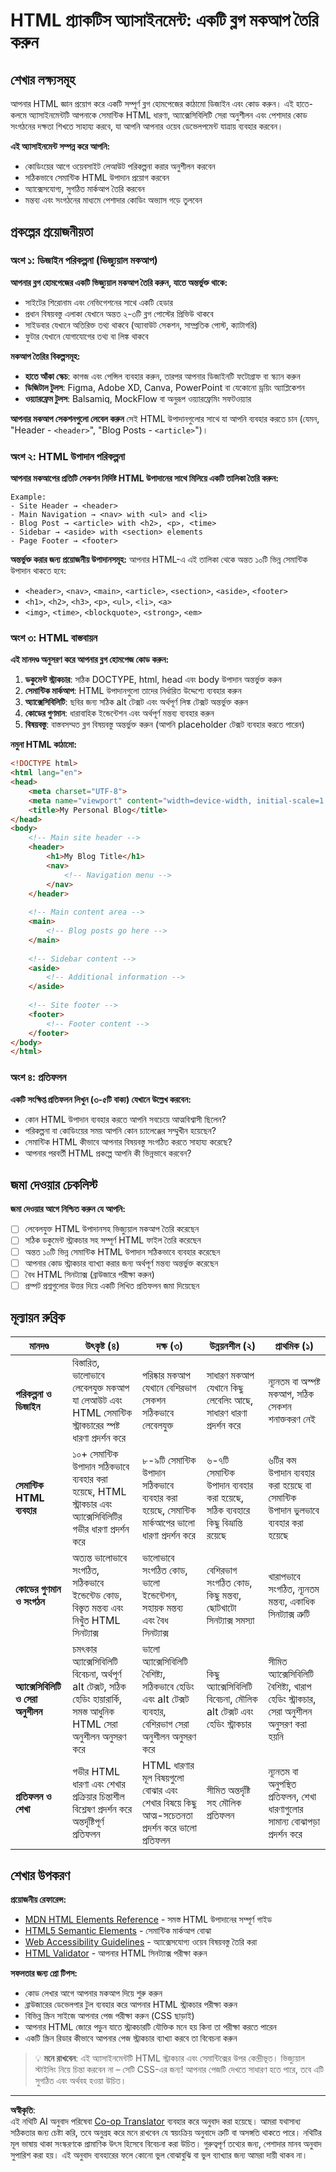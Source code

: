 <!--
CO_OP_TRANSLATOR_METADATA:
{
  "original_hash": "650e63282e1dfa032890fcf5c1c4119d",
  "translation_date": "2025-10-22T21:48:23+00:00",
  "source_file": "3-terrarium/1-intro-to-html/assignment.md",
  "language_code": "bn"
}
-->
# HTML প্র্যাকটিস অ্যাসাইনমেন্ট: একটি ব্লগ মকআপ তৈরি করুন

## শেখার লক্ষ্যসমূহ

আপনার HTML জ্ঞান প্রয়োগ করে একটি সম্পূর্ণ ব্লগ হোমপেজের কাঠামো ডিজাইন এবং কোড করুন। এই হাতে-কলমে অ্যাসাইনমেন্টটি আপনাকে সেমান্টিক HTML ধারণা, অ্যাক্সেসিবিলিটি সেরা অনুশীলন এবং পেশাদার কোড সংগঠনের দক্ষতা শিখতে সাহায্য করবে, যা আপনি আপনার ওয়েব ডেভেলপমেন্ট যাত্রায় ব্যবহার করবেন।

**এই অ্যাসাইনমেন্ট সম্পন্ন করে আপনি:**
- কোডিংয়ের আগে ওয়েবসাইট লেআউট পরিকল্পনা করার অনুশীলন করবেন
- সঠিকভাবে সেমান্টিক HTML উপাদান প্রয়োগ করবেন
- অ্যাক্সেসযোগ্য, সুগঠিত মার্কআপ তৈরি করবেন
- মন্তব্য এবং সংগঠনের মাধ্যমে পেশাদার কোডিং অভ্যাস গড়ে তুলবেন

## প্রকল্পের প্রয়োজনীয়তা

### অংশ ১: ডিজাইন পরিকল্পনা (ভিজ্যুয়াল মকআপ)

**আপনার ব্লগ হোমপেজের একটি ভিজ্যুয়াল মকআপ তৈরি করুন, যাতে অন্তর্ভুক্ত থাকে:**
- সাইটের শিরোনাম এবং নেভিগেশনের সাথে একটি হেডার
- প্রধান বিষয়বস্তু এলাকা যেখানে অন্তত ২-৩টি ব্লগ পোস্টের প্রিভিউ থাকবে
- সাইডবার যেখানে অতিরিক্ত তথ্য থাকবে (অ্যাবাউট সেকশন, সাম্প্রতিক পোস্ট, ক্যাটাগরি)
- ফুটার যেখানে যোগাযোগের তথ্য বা লিঙ্ক থাকবে

**মকআপ তৈরির বিকল্পসমূহ:**
- **হাতে আঁকা স্কেচ**: কাগজ এবং পেন্সিল ব্যবহার করুন, তারপর আপনার ডিজাইনটি ফটোগ্রাফ বা স্ক্যান করুন
- **ডিজিটাল টুলস**: Figma, Adobe XD, Canva, PowerPoint বা যেকোনো ড্রয়িং অ্যাপ্লিকেশন
- **ওয়্যারফ্রেম টুলস**: Balsamiq, MockFlow বা অনুরূপ ওয়্যারফ্রেমিং সফটওয়্যার

**আপনার মকআপ সেকশনগুলো লেবেল করুন** সেই HTML উপাদানগুলোর সাথে যা আপনি ব্যবহার করতে চান (যেমন, "Header - `<header>`", "Blog Posts - `<article>`")।

### অংশ ২: HTML উপাদান পরিকল্পনা

**আপনার মকআপের প্রতিটি সেকশন নির্দিষ্ট HTML উপাদানের সাথে মিলিয়ে একটি তালিকা তৈরি করুন:**

```
Example:
- Site Header → <header>
- Main Navigation → <nav> with <ul> and <li>
- Blog Post → <article> with <h2>, <p>, <time>
- Sidebar → <aside> with <section> elements
- Page Footer → <footer>
```

**অন্তর্ভুক্ত করার জন্য প্রয়োজনীয় উপাদানসমূহ:**
আপনার HTML-এ এই তালিকা থেকে অন্তত ১০টি ভিন্ন সেমান্টিক উপাদান থাকতে হবে:
- `<header>`, `<nav>`, `<main>`, `<article>`, `<section>`, `<aside>`, `<footer>`
- `<h1>`, `<h2>`, `<h3>`, `<p>`, `<ul>`, `<li>`, `<a>`
- `<img>`, `<time>`, `<blockquote>`, `<strong>`, `<em>`

### অংশ ৩: HTML বাস্তবায়ন

**এই মানদণ্ড অনুসরণ করে আপনার ব্লগ হোমপেজ কোড করুন:**

1. **ডকুমেন্ট স্ট্রাকচার**: সঠিক DOCTYPE, html, head এবং body উপাদান অন্তর্ভুক্ত করুন
2. **সেমান্টিক মার্কআপ**: HTML উপাদানগুলো তাদের নির্ধারিত উদ্দেশ্যে ব্যবহার করুন
3. **অ্যাক্সেসিবিলিটি**: ছবির জন্য সঠিক alt টেক্সট এবং অর্থপূর্ণ লিঙ্ক টেক্সট অন্তর্ভুক্ত করুন
4. **কোডের গুণমান**: ধারাবাহিক ইন্ডেন্টেশন এবং অর্থপূর্ণ মন্তব্য ব্যবহার করুন
5. **বিষয়বস্তু**: বাস্তবসম্মত ব্লগ বিষয়বস্তু অন্তর্ভুক্ত করুন (আপনি placeholder টেক্সট ব্যবহার করতে পারেন)

**নমুনা HTML কাঠামো:**
```html
<!DOCTYPE html>
<html lang="en">
<head>
    <meta charset="UTF-8">
    <meta name="viewport" content="width=device-width, initial-scale=1.0">
    <title>My Personal Blog</title>
</head>
<body>
    <!-- Main site header -->
    <header>
        <h1>My Blog Title</h1>
        <nav>
            <!-- Navigation menu -->
        </nav>
    </header>
    
    <!-- Main content area -->
    <main>
        <!-- Blog posts go here -->
    </main>
    
    <!-- Sidebar content -->
    <aside>
        <!-- Additional information -->
    </aside>
    
    <!-- Site footer -->
    <footer>
        <!-- Footer content -->
    </footer>
</body>
</html>
```

### অংশ ৪: প্রতিফলন

**একটি সংক্ষিপ্ত প্রতিফলন লিখুন (৩-৫টি বাক্য) যেখানে উল্লেখ করবেন:**
- কোন HTML উপাদান ব্যবহার করতে আপনি সবচেয়ে আত্মবিশ্বাসী ছিলেন?
- পরিকল্পনা বা কোডিংয়ের সময় আপনি কোন চ্যালেঞ্জের সম্মুখীন হয়েছেন?
- সেমান্টিক HTML কীভাবে আপনার বিষয়বস্তু সংগঠিত করতে সাহায্য করেছে?
- আপনার পরবর্তী HTML প্রকল্পে আপনি কী ভিন্নভাবে করবেন?

## জমা দেওয়ার চেকলিস্ট

**জমা দেওয়ার আগে নিশ্চিত করুন যে আপনি:**
- [ ] লেবেলযুক্ত HTML উপাদানসহ ভিজ্যুয়াল মকআপ তৈরি করেছেন
- [ ] সঠিক ডকুমেন্ট স্ট্রাকচার সহ সম্পূর্ণ HTML ফাইল তৈরি করেছেন
- [ ] অন্তত ১০টি ভিন্ন সেমান্টিক HTML উপাদান সঠিকভাবে ব্যবহার করেছেন
- [ ] আপনার কোড স্ট্রাকচার ব্যাখ্যা করার জন্য অর্থপূর্ণ মন্তব্য অন্তর্ভুক্ত করেছেন
- [ ] বৈধ HTML সিনট্যাক্স (ব্রাউজারে পরীক্ষা করুন)
- [ ] প্রম্পট প্রশ্নগুলোর উত্তর দিয়ে একটি লিখিত প্রতিফলন জমা দিয়েছেন

## মূল্যায়ন রুব্রিক

| মানদণ্ড | উৎকৃষ্ট (৪) | দক্ষ (৩) | উন্নয়নশীল (২) | প্রাথমিক (১) |
|---------|-------------|----------|----------------|--------------|
| **পরিকল্পনা ও ডিজাইন** | বিস্তারিত, ভালোভাবে লেবেলযুক্ত মকআপ যা লেআউট এবং HTML সেমান্টিক স্ট্রাকচারের স্পষ্ট ধারণা প্রদর্শন করে | পরিষ্কার মকআপ যেখানে বেশিরভাগ সেকশন সঠিকভাবে লেবেলযুক্ত | সাধারণ মকআপ যেখানে কিছু লেবেলিং আছে, সাধারণ ধারণা প্রদর্শন করে | ন্যূনতম বা অস্পষ্ট মকআপ, সঠিক সেকশন শনাক্তকরণ নেই |
| **সেমান্টিক HTML ব্যবহার** | ১০+ সেমান্টিক উপাদান সঠিকভাবে ব্যবহার করা হয়েছে, HTML স্ট্রাকচার এবং অ্যাক্সেসিবিলিটির গভীর ধারণা প্রদর্শন করে | ৮-৯টি সেমান্টিক উপাদান সঠিকভাবে ব্যবহার করা হয়েছে, সেমান্টিক মার্কআপের ভালো ধারণা প্রদর্শন করে | ৬-৭টি সেমান্টিক উপাদান ব্যবহার করা হয়েছে, সঠিক ব্যবহারে কিছু বিভ্রান্তি রয়েছে | ৬টির কম উপাদান ব্যবহার করা হয়েছে বা সেমান্টিক উপাদান ভুলভাবে ব্যবহার করা হয়েছে |
| **কোডের গুণমান ও সংগঠন** | অত্যন্ত ভালোভাবে সংগঠিত, সঠিকভাবে ইন্ডেন্টেড কোড, বিস্তৃত মন্তব্য এবং নিখুঁত HTML সিনট্যাক্স | ভালোভাবে সংগঠিত কোড, ভালো ইন্ডেন্টেশন, সহায়ক মন্তব্য এবং বৈধ সিনট্যাক্স | বেশিরভাগ সংগঠিত কোড, কিছু মন্তব্য, ছোটখাটো সিনট্যাক্স সমস্যা | খারাপভাবে সংগঠিত, ন্যূনতম মন্তব্য, একাধিক সিনট্যাক্স ত্রুটি |
| **অ্যাক্সেসিবিলিটি ও সেরা অনুশীলন** | চমৎকার অ্যাক্সেসিবিলিটি বিবেচনা, অর্থপূর্ণ alt টেক্সট, সঠিক হেডিং হায়ারার্কি, সমস্ত আধুনিক HTML সেরা অনুশীলন অনুসরণ করে | ভালো অ্যাক্সেসিবিলিটি বৈশিষ্ট্য, সঠিকভাবে হেডিং এবং alt টেক্সট ব্যবহার, বেশিরভাগ সেরা অনুশীলন অনুসরণ করে | কিছু অ্যাক্সেসিবিলিটি বিবেচনা, মৌলিক alt টেক্সট এবং হেডিং স্ট্রাকচার | সীমিত অ্যাক্সেসিবিলিটি বৈশিষ্ট্য, খারাপ হেডিং স্ট্রাকচার, সেরা অনুশীলন অনুসরণ করা হয়নি |
| **প্রতিফলন ও শেখা** | গভীর HTML ধারণা এবং শেখার প্রক্রিয়ার চিন্তাশীল বিশ্লেষণ প্রদর্শন করে অন্তর্দৃষ্টিপূর্ণ প্রতিফলন | HTML ধারণার মূল বিষয়গুলো বোঝার এবং শেখার বিষয়ে কিছু আত্ম-সচেতনতা প্রদর্শন করে ভালো প্রতিফলন | সীমিত অন্তর্দৃষ্টি সহ মৌলিক প্রতিফলন | ন্যূনতম বা অনুপস্থিত প্রতিফলন, শেখা ধারণাগুলোর সামান্য বোঝাপড়া প্রদর্শন করে |

## শেখার উপকরণ

**প্রয়োজনীয় রেফারেন্স:**
- [MDN HTML Elements Reference](https://developer.mozilla.org/docs/Web/HTML/Element) - সমস্ত HTML উপাদানের সম্পূর্ণ গাইড
- [HTML5 Semantic Elements](https://developer.mozilla.org/docs/Web/HTML/Element#content_sectioning) - সেমান্টিক মার্কআপ বোঝা
- [Web Accessibility Guidelines](https://www.w3.org/WAI/WCAG21/quickref/) - অ্যাক্সেসযোগ্য ওয়েব বিষয়বস্তু তৈরি করা
- [HTML Validator](https://validator.w3.org/) - আপনার HTML সিনট্যাক্স পরীক্ষা করুন

**সফলতার জন্য প্রো টিপস:**
- কোড লেখার আগে আপনার মকআপ দিয়ে শুরু করুন
- ব্রাউজারের ডেভেলপার টুল ব্যবহার করে আপনার HTML স্ট্রাকচার পরীক্ষা করুন
- বিভিন্ন স্ক্রিন সাইজে আপনার পেজ পরীক্ষা করুন (CSS ছাড়াই)
- আপনার HTML জোরে পড়ুন যাতে স্ট্রাকচারটি যৌক্তিক মনে হয় কিনা তা পরীক্ষা করতে পারেন
- একটি স্ক্রিন রিডার কীভাবে আপনার পেজ স্ট্রাকচার ব্যাখ্যা করবে তা বিবেচনা করুন

> 💡 **মনে রাখবেন**: এই অ্যাসাইনমেন্টটি HTML স্ট্রাকচার এবং সেমান্টিক্সের উপর কেন্দ্রীভূত। ভিজ্যুয়াল স্টাইলিং নিয়ে চিন্তা করবেন না – সেটি CSS-এর জন্য! আপনার পেজটি দেখতে সাধারণ হতে পারে, তবে এটি সুগঠিত এবং অর্থবহ হওয়া উচিত।

---

**অস্বীকৃতি**:  
এই নথিটি AI অনুবাদ পরিষেবা [Co-op Translator](https://github.com/Azure/co-op-translator) ব্যবহার করে অনুবাদ করা হয়েছে। আমরা যথাসাধ্য সঠিকতার জন্য চেষ্টা করি, তবে অনুগ্রহ করে মনে রাখবেন যে স্বয়ংক্রিয় অনুবাদে ত্রুটি বা অসঙ্গতি থাকতে পারে। নথিটির মূল ভাষায় থাকা সংস্করণকে প্রামাণিক উৎস হিসেবে বিবেচনা করা উচিত। গুরুত্বপূর্ণ তথ্যের জন্য, পেশাদার মানব অনুবাদ সুপারিশ করা হয়। এই অনুবাদ ব্যবহারের ফলে কোনো ভুল বোঝাবুঝি বা ভুল ব্যাখ্যার জন্য আমরা দায়ী থাকব না।